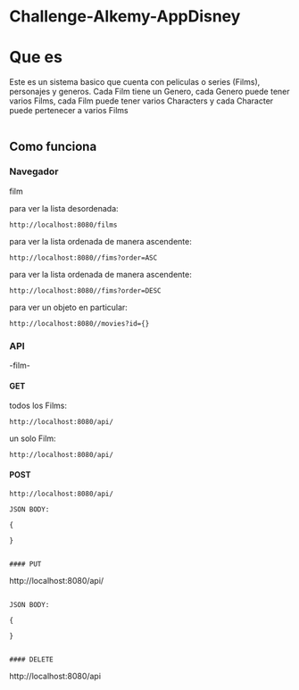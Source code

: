 # Challenge-Alkemy-AppDisney
# Que es

Este es un sistema basico que cuenta con peliculas o series (Films), personajes y generos. Cada Film tiene un Genero, cada Genero puede tener varios Films, cada Film puede tener varios Characters y cada Character puede pertenecer a varios Films

<img align="center" src="" />

## Como funciona


### Navegador

film

para ver la lista desordenada:

```
http://localhost:8080/films
```

para ver la lista ordenada de manera ascendente:

```
http://localhost:8080//fims?order=ASC 
```
para ver la lista ordenada de manera ascendente:

```
http://localhost:8080//fims?order=DESC 
```
para ver un objeto en particular:

```
http://localhost:8080//movies?id={}
```

### API

-film-
#### GET

todos los Films:

```
http://localhost:8080/api/
```

un solo Film:

```
http://localhost:8080/api/
```

#### POST

```
http://localhost:8080/api/

JSON BODY:

```
    {
      
    }
```

#### PUT

```
http://localhost:8080/api/
```

JSON BODY:

```
    {
       
    }
```

#### DELETE

```
http://localhost:8080/api
```
